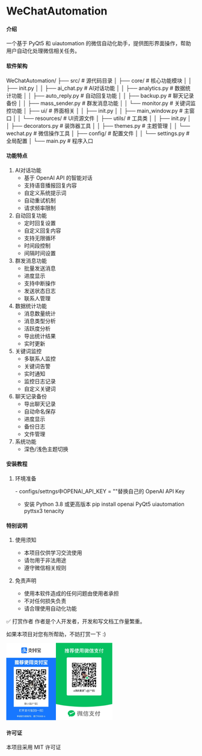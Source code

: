 # WeChatAutomation

#### 介绍

一个基于 PyQt5 和 uiautomation 的微信自动化助手，提供图形界面操作，帮助用户自动化处理微信相关任务。

#### 软件架构
WeChatAutomation/
├── src/ # 源代码目录
│ ├── core/ # 核心功能模块
│ │ ├── init.py
│ │ ├── ai_chat.py # AI对话功能
│ │ ├── analytics.py # 数据统计功能
│ │ ├── auto_reply.py # 自动回复功能
│ │ ├── backup.py # 聊天记录备份
│ │ ├── mass_sender.py # 群发消息功能
│ │ └── monitor.py # 关键词监控功能
│ ├── ui/ # 界面相关
│ │ ├── init.py
│ │ ├── main_window.py # 主窗口
│ │ └── resources/ # UI资源文件
│ ├── utils/ # 工具类
│ │ ├── init.py
│ │ ├── decorators.py # 装饰器工具
│ │ ├── themes.py # 主题管理
│ │ └── wechat.py # 微信操作工具
│ ├── config/ # 配置文件
│ │ └── settings.py # 全局配置
│ └── main.py # 程序入口
#### 功能特点

1. AI对话功能
   - 基于 OpenAI API 的智能对话
   - 支持语音播报回复内容
   - 自定义系统提示词
   - 自动重试机制
   - 请求频率限制
2. 自动回复功能
   - 定时回复设置
   - 自定义回复内容
   - 支持无限循环
   - 时间段控制
   - 间隔时间设置
3. 群发消息功能
   - 批量发送消息
   - 进度显示
   - 支持中断操作
   - 发送状态日志
   - 联系人管理
4. 数据统计功能
   - 消息数量统计
   - 消息类型分析
   - 活跃度分析
   - 导出统计结果
   - 实时更新
5. 关键词监控
   - 多联系人监控
   - 关键词告警
   - 实时通知
   - 监控日志记录
   - 自定义关键词
6. 聊天记录备份
   - 导出聊天记录
   - 自动命名保存
   - 进度显示
   - 备份日志
   - 文件管理
7. 系统功能
   - 深色/浅色主题切换

#### 安装教程

1. 环境准备

   ​- configs/settngs中OPENAI_API_KEY = ""替换自己的 OpenAI API Key

   - 安装 Python 3.8 或更高版本
     pip install openai PyQt5 uiautomation pyttsx3 tenacity

#### 特别说明

1. 使用须知
   - 本项目仅供学习交流使用
   - 请勿用于非法用途
   - 遵守微信相关规则

2. 免责声明
   - 使用本软件造成的任何问题由使用者承担
   - 不对任何损失负责
   - 请合理使用自动化功能

✅️️ 打赏作者
作者是个人开发者，开发和写文档工作量繁重。

如果本项目对您有所帮助，不妨打赏一下 :)

<img src="./assets/支付宝收钱.jpg" style="zoom:20%;" /><img src="./assets/微信收钱.jpg" style="zoom:20%;" />


#### 许可证

本项目采用 MIT 许可证